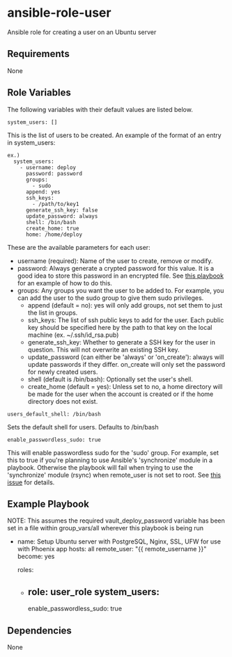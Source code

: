 # ansible-role-user
Ansible role for creating a user on an Ubuntu server

## Requirements

None

## Role Variables

The following variables with their default values are listed below.

  ```
  system_users: []
  ```

  This is the list of users to be created. An example of the format of an entry in system_users:

  ```
  ex.)
    system_users:
      - username: deploy
        password: password
        groups:
          - sudo
        append: yes
        ssh_keys:
          - /path/to/key1
        generate_ssh_key: false 
        update_password: always
        shell: /bin/bash
        create_home: true
        home: /home/deploy 
  ```

  These are the available parameters for each user:
  * username (required): Name of the user to create, remove or modify.
  * password: Always generate a crypted password for this value. It is a good idea to store this password in an encrypted file. See [this playbook](https://github.com/CMcDonald82/ansible-playbook-ubuntu-phoenix) for an example of how to do this.
  * groups: Any groups you want the user to be added to. For example, you can add the user to the sudo group to give them sudo privileges.
    * append (default = no): yes will only add groups, not set them to just the list in groups. 
    * ssh_keys: The list of ssh public keys to add for the user. Each public key should be specified here by the path to that key on the local machine (ex. ~/.ssh/id_rsa.pub)
    * generate_ssh_key: Whether to generate a SSH key for the user in question. This will not overwrite an existing SSH key.
    * update_password (can either be 'always' or 'on_create'): always will update passwords if they differ. on_create will only set the password for newly created users.
    * shell (default is /bin/bash): Optionally set the user's shell.
    * create_home (default = yes): Unless set to no, a home directory will be made for the user when the account is created or if the home directory does not exist.


  ```
  users_default_shell: /bin/bash
  ```

  Sets the default shell for users. Defaults to /bin/bash

  ```
  enable_passwordless_sudo: true
  ```
  
  This will enable passwordless sudo for the 'sudo' group.
  For example, set this to true if you're planning to use Ansible's 'synchronize' module in a playbook.
  Otherwise the playbook will fail when trying to use the 'synchronize' module (rsync) when remote_user is not set to root. 
  See [this issue](https://github.com/ansible/ansible/issues/15297) for details.


## Example Playbook
NOTE: This assumes the required vault_deploy_password variable has been set in a file within group_vars/all wherever this playbook is being run

- name: Setup Ubuntu server with PostgreSQL, Nginx, SSL, UFW for use with Phoenix app
  hosts: all
  remote_user: "{{ remote_username }}"
  become: yes

  roles:
    - role: user_role
      system_users:
        -
      enable_passwordless_sudo: true

## Dependencies

None